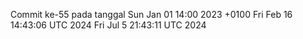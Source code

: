 Commit ke-55 pada tanggal Sun Jan 01 14:00 2023 +0100
Fri Feb 16 14:43:06 UTC 2024
Fri Jul  5 21:43:11 UTC 2024

